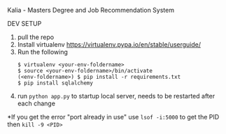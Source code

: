 Kalia - Masters Degree and Job Recommendation System

DEV SETUP
  1) pull the repo
  2) Install virtualenv https://virtualenv.pypa.io/en/stable/userguide/
  3) Run the following
      ```
      $ virtualenv <your-env-foldername>
      $ source <your-env-foldername>/bin/activate
      (<env-foldername>) $ pip install -r requirements.txt
      $ pip install sqlalchemy
      ```
  4) run ```python app.py``` to startup local server, needs to be restarted after each change


*If you get the error "port already in use" use ```lsof -i:5000``` to get the PID then ```kill -9 <PID>```
